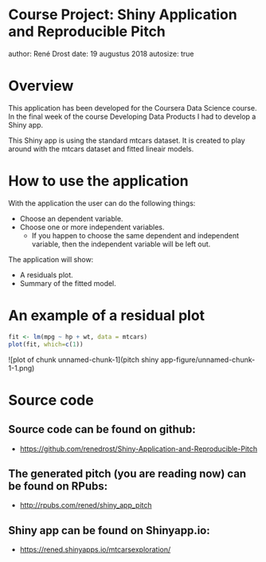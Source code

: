 Course Project: Shiny Application and Reproducible Pitch
========================================================
author: René Drost
date: 19 augustus 2018
autosize: true

Overview
========================================================
This application has been developed for the Coursera Data Science course. In the final week of the course Developing Data Products I had to develop a Shiny app.

This Shiny app is using the standard mtcars dataset. It is created to play around
with the mtcars dataset and fitted lineair models.


How to use the application
========================================================
With the application the user can do the following things:

- Choose an dependent variable.
- Choose one or more independent variables.
  + If you happen to choose the same dependent and independent variable, then the independent variable will be left out.

The application will show:

- A residuals plot.
- Summary of the fitted model.


An example of a residual plot
========================================================

```r
fit <- lm(mpg ~ hp + wt, data = mtcars)
plot(fit, which=c(1))
```

![plot of chunk unnamed-chunk-1](pitch shiny app-figure/unnamed-chunk-1-1.png)

Source code
========================================================
## Source code can be found on github:
- https://github.com/renedrost/Shiny-Application-and-Reproducible-Pitch

## The generated pitch (you are reading now) can be found on RPubs:
- http://rpubs.com/rened/shiny_app_pitch

## Shiny app can be found on Shinyapp.io:
- https://rened.shinyapps.io/mtcarsexploration/

